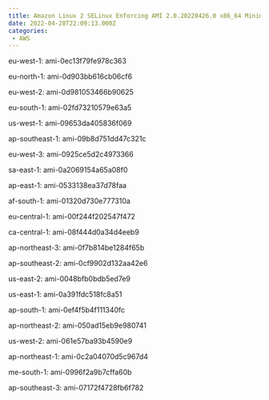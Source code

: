 ```yaml
---
title: Amazon Linux 2 SELinux Enforcing AMI 2.0.20220426.0 x86_64 Minimal HVM gp2
date: 2022-04-28T22:09:13.000Z
categories:
 - AWS
---
```


eu-west-1: ami-0ec13f79fe978c363

eu-north-1: ami-0d903bb616cb06cf6

eu-west-2: ami-0d981053466b90625

eu-south-1: ami-02fd73210579e63a5

us-west-1: ami-09653da405836f069

ap-southeast-1: ami-09b8d751dd47c321c

eu-west-3: ami-0925ce5d2c4973366

sa-east-1: ami-0a2069154a65a08f0

ap-east-1: ami-0533138ea37d78faa

af-south-1: ami-01320d730e777310a

eu-central-1: ami-00f244f202547f472

ca-central-1: ami-08f444d0a34d4eeb9

ap-northeast-3: ami-0f7b814be1284f65b

ap-southeast-2: ami-0cf9902d132aa42e6

us-east-2: ami-0048bfb0bdb5ed7e9

us-east-1: ami-0a391fdc518fc8a51

ap-south-1: ami-0ef4f5b4f111340fc

ap-northeast-2: ami-050ad15eb9e980741

us-west-2: ami-061e57ba93b4590e9

ap-northeast-1: ami-0c2a04070d5c967d4

me-south-1: ami-0996f2a9b7cffa60b

ap-southeast-3: ami-07172f4728fb6f782

